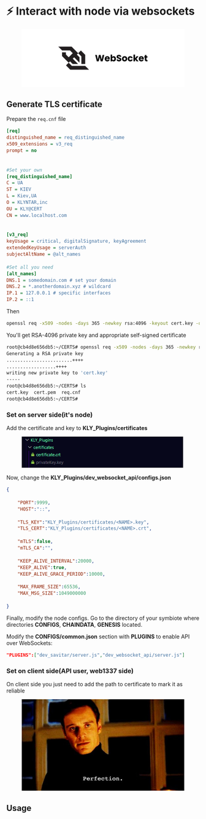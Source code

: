 # ⚡ Interact with node via websockets

<figure><img src="../../.gitbook/assets/image (1) (1) (1) (1) (1).png" alt=""><figcaption></figcaption></figure>

## Generate TLS certificate

Prepare the `req.cnf` file

```ini
[req]
distinguished_name = req_distinguished_name
x509_extensions = v3_req
prompt = no


#Set your own
[req_distinguished_name]
C = UA
ST = KIEV
L = Kiev,UA
O = KLYNTAR,inc
OU = KLY@CERT
CN = www.localhost.com


[v3_req]
keyUsage = critical, digitalSignature, keyAgreement
extendedKeyUsage = serverAuth
subjectAltName = @alt_names

#Set all you need
[alt_names]
DNS.1 = somedomain.com # set your domain
DNS.2 = *.anotherdomain.xyz # wildcard
IP.1 = 127.0.0.1 # specific interfaces
IP.2 = ::1
```

Then

```sh
openssl req -x509 -nodes -days 365 -newkey rsa:4096 -keyout cert.key -out cert.pem -config req.cnf -sha256
```

You'll get RSA-4096 private key and appropriate self-signed certificate

```sh
root@cb4d8e656db5:~/CERTS# openssl req -x509 -nodes -days 365 -newkey rsa:4096 -keyout cert.key -out cert.pem -config req.cnf -sha256
Generating a RSA private key
........................++++
..................++++
writing new private key to 'cert.key'
-----
root@cb4d8e656db5:~/CERTS# ls
cert.key  cert.pem  req.cnf
root@cb4d8e656db5:~/CERTS#
```

### Set on server side(it's node)

Add the certificate and key to **KLY\_Plugins/certificates**

<figure><img src="../../.gitbook/assets/image (4) (1) (1) (1) (1).png" alt=""><figcaption></figcaption></figure>

Now, change the **KLY\_Plugins/dev\_websocket\_api/configs.json**

```json
{
        
    "PORT":9999,
    "HOST":"::",

    "TLS_KEY":"KLY_Plugins/certificates/<NAME>.key",
    "TLS_CERT":"KLY_Plugins/certificates/<NAME>.crt",

    "mTLS":false,
    "mTLS_CA":"",

    "KEEP_ALIVE_INTERVAL":20000,
    "KEEP_ALIVE":true,
    "KEEP_ALIVE_GRACE_PERIOD":10000,
    
    "MAX_FRAME_SIZE":65536,
    "MAX_MSG_SIZE":1049000000

}
```

Finally, modify the node configs. Go to the directory of your symbiote where directories **CONFIGS**, **CHAINDATA**, **GENESIS** located.

Modify the **CONFIGS/common.json** section with **PLUGINS** to enable API over WebSockets:

```json
"PLUGINS":["dev_savitar/server.js","dev_websocket_api/server.js"]
```

### Set on client side(API user, web1337 side)

On client side you just need to add the path to certificate to mark it as reliable



<figure><img src="../../.gitbook/assets/image (5) (1) (1).png" alt=""><figcaption></figcaption></figure>

## Usage
